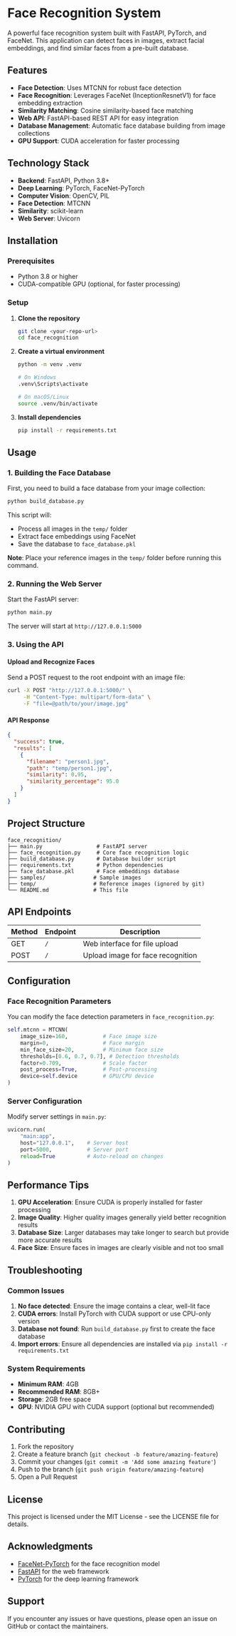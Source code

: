 # Face Recognition System

A powerful face recognition system built with FastAPI, PyTorch, and FaceNet. This application can detect faces in images, extract facial embeddings, and find similar faces from a pre-built database.

## Features

- **Face Detection**: Uses MTCNN for robust face detection
- **Face Recognition**: Leverages FaceNet (InceptionResnetV1) for face embedding extraction
- **Similarity Matching**: Cosine similarity-based face matching
- **Web API**: FastAPI-based REST API for easy integration
- **Database Management**: Automatic face database building from image collections
- **GPU Support**: CUDA acceleration for faster processing

## Technology Stack

- **Backend**: FastAPI, Python 3.8+
- **Deep Learning**: PyTorch, FaceNet-PyTorch
- **Computer Vision**: OpenCV, PIL
- **Face Detection**: MTCNN
- **Similarity**: scikit-learn
- **Web Server**: Uvicorn

## Installation

### Prerequisites

- Python 3.8 or higher
- CUDA-compatible GPU (optional, for faster processing)

### Setup

1. **Clone the repository**
   ```bash
   git clone <your-repo-url>
   cd face_recognition
   ```

2. **Create a virtual environment**
   ```bash
   python -m venv .venv
   
   # On Windows
   .venv\Scripts\activate
   
   # On macOS/Linux
   source .venv/bin/activate
   ```

3. **Install dependencies**
   ```bash
   pip install -r requirements.txt
   ```

## Usage

### 1. Building the Face Database

First, you need to build a face database from your image collection:

```bash
python build_database.py
```

This script will:
- Process all images in the `temp/` folder
- Extract face embeddings using FaceNet
- Save the database to `face_database.pkl`

**Note**: Place your reference images in the `temp/` folder before running this command.

### 2. Running the Web Server

Start the FastAPI server:

```bash
python main.py
```

The server will start at `http://127.0.0.1:5000`

### 3. Using the API

#### Upload and Recognize Faces

Send a POST request to the root endpoint with an image file:

```bash
curl -X POST "http://127.0.0.1:5000/" \
     -H "Content-Type: multipart/form-data" \
     -F "file=@path/to/your/image.jpg"
```

#### API Response

```json
{
  "success": true,
  "results": [
    {
      "filename": "person1.jpg",
      "path": "temp/person1.jpg",
      "similarity": 0.95,
      "similarity_percentage": 95.0
    }
  ]
}
```

## Project Structure

```
face_recognition/
├── main.py                 # FastAPI server
├── face_recognition.py     # Core face recognition logic
├── build_database.py       # Database builder script
├── requirements.txt        # Python dependencies
├── face_database.pkl       # Face embeddings database
├── samples/               # Sample images
├── temp/                  # Reference images (ignored by git)
└── README.md              # This file
```

## API Endpoints

| Method | Endpoint | Description |
|--------|----------|-------------|
| GET    | `/`      | Web interface for file upload |
| POST   | `/`      | Upload image for face recognition |

## Configuration

### Face Recognition Parameters

You can modify the face detection parameters in `face_recognition.py`:

```python
self.mtcnn = MTCNN(
    image_size=160,           # Face image size
    margin=0,                 # Face margin
    min_face_size=20,         # Minimum face size
    thresholds=[0.6, 0.7, 0.7], # Detection thresholds
    factor=0.709,             # Scale factor
    post_process=True,        # Post-processing
    device=self.device        # GPU/CPU device
)
```

### Server Configuration

Modify server settings in `main.py`:

```python
uvicorn.run(
    "main:app",
    host="127.0.0.1",    # Server host
    port=5000,           # Server port
    reload=True          # Auto-reload on changes
)
```

## Performance Tips

1. **GPU Acceleration**: Ensure CUDA is properly installed for faster processing
2. **Image Quality**: Higher quality images generally yield better recognition results
3. **Database Size**: Larger databases may take longer to search but provide more accurate results
4. **Face Size**: Ensure faces in images are clearly visible and not too small

## Troubleshooting

### Common Issues

1. **No face detected**: Ensure the image contains a clear, well-lit face
2. **CUDA errors**: Install PyTorch with CUDA support or use CPU-only version
3. **Database not found**: Run `build_database.py` first to create the face database
4. **Import errors**: Ensure all dependencies are installed via `pip install -r requirements.txt`

### System Requirements

- **Minimum RAM**: 4GB
- **Recommended RAM**: 8GB+
- **Storage**: 2GB free space
- **GPU**: NVIDIA GPU with CUDA support (optional but recommended)

## Contributing

1. Fork the repository
2. Create a feature branch (`git checkout -b feature/amazing-feature`)
3. Commit your changes (`git commit -m 'Add some amazing feature'`)
4. Push to the branch (`git push origin feature/amazing-feature`)
5. Open a Pull Request

## License

This project is licensed under the MIT License - see the LICENSE file for details.

## Acknowledgments

- [FaceNet-PyTorch](https://github.com/timesler/facenet-pytorch) for the face recognition model
- [FastAPI](https://fastapi.tiangolo.com/) for the web framework
- [PyTorch](https://pytorch.org/) for the deep learning framework

## Support

If you encounter any issues or have questions, please open an issue on GitHub or contact the maintainers.
